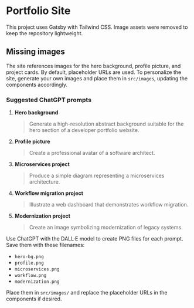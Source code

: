 # Portfolio Site

This project uses Gatsby with Tailwind CSS. Image assets were removed to keep the repository lightweight.

## Missing images
The site references images for the hero background, profile picture, and project cards. By default, placeholder URLs are used. To personalize the site, generate your own images and place them in `src/images`, updating the components accordingly.

### Suggested ChatGPT prompts
1. **Hero background**
   > Generate a high-resolution abstract background suitable for the hero section of a developer portfolio website.
2. **Profile picture**
   > Create a professional avatar of a software architect.
3. **Microservices project**
   > Produce a simple diagram representing a microservices architecture.
4. **Workflow migration project**
   > Illustrate a web dashboard that demonstrates workflow migration.
5. **Modernization project**
   > Create an image symbolizing modernization of legacy systems.

Use ChatGPT with the DALL·E model to create PNG files for each prompt. Save them with these filenames:

- `hero-bg.png`
- `profile.png`
- `microservices.png`
- `workflow.png`
- `modernization.png`

Place them in `src/images/` and replace the placeholder URLs in the components if desired.
